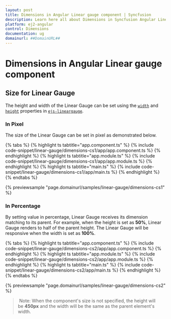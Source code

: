 ```yaml
---
layout: post
title: Dimensions in Angular Linear gauge component | Syncfusion
description: Learn here all about Dimensions in Syncfusion Angular Linear gauge component of Syncfusion Essential JS 2 and more.
platform: ej2-angular
control: Dimensions 
documentation: ug
domainurl: ##DomainURL##
---
```


# Dimensions in Angular Linear gauge component

<!-- markdownlint-disable MD013 -->

## Size for Linear Gauge

The height and width of the Linear Gauge can be set using the [`width`](https://ej2.syncfusion.com/angular/documentation/api/linear-gauge/#width) and [`height`](https://ej2.syncfusion.com/angular/documentation/api/linear-gauge/#height) properties in [`ejs-lineargauge`](https://ej2.syncfusion.com/angular/documentation/api/linear-gauge/).

### In Pixel

<!-- markdownlint-disable MD036 -->

The size of the Linear Gauge can be set in pixel as demonstrated below.

{% tabs %}
{% highlight ts tabtitle="app.component.ts" %}
{% include code-snippet/linear-gauge/dimensions-cs1/app/app.component.ts %}
{% endhighlight %}
{% highlight ts tabtitle="app.module.ts" %}
{% include code-snippet/linear-gauge/dimensions-cs1/app/app.module.ts %}
{% endhighlight %}
{% highlight ts tabtitle="main.ts" %}
{% include code-snippet/linear-gauge/dimensions-cs1/app/main.ts %}
{% endhighlight %}
{% endtabs %}
  
{% previewsample "page.domainurl/samples/linear-gauge/dimensions-cs1" %}

### In Percentage

By setting value in percentage, Linear Gauge receives its dimension matching to its parent. For example, when the height is set as **50%**, Linear Gauge renders to half of the parent height. The Linear Gauge will be responsive when the width is set as **100%**.

{% tabs %}
{% highlight ts tabtitle="app.component.ts" %}
{% include code-snippet/linear-gauge/dimensions-cs2/app/app.component.ts %}
{% endhighlight %}
{% highlight ts tabtitle="app.module.ts" %}
{% include code-snippet/linear-gauge/dimensions-cs2/app/app.module.ts %}
{% endhighlight %}
{% highlight ts tabtitle="main.ts" %}
{% include code-snippet/linear-gauge/dimensions-cs2/app/main.ts %}
{% endhighlight %}
{% endtabs %}
  
{% previewsample "page.domainurl/samples/linear-gauge/dimensions-cs2" %}

> Note: When the component's size is not specified, the height will be **450px** and the width will be the same as the parent element's width.
